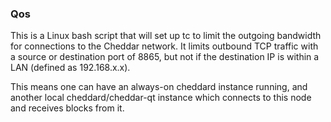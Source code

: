 ### Qos

This is a Linux bash script that will set up tc to limit the outgoing bandwidth for connections to the Cheddar network. It limits outbound TCP traffic with a source or destination port of 8865, but not if the destination IP is within a LAN (defined as 192.168.x.x).

This means one can have an always-on cheddard instance running, and another local cheddard/cheddar-qt instance which connects to this node and receives blocks from it.
